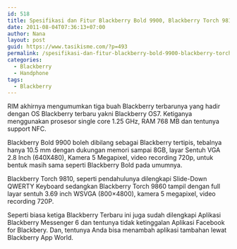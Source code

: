 ```yaml
---
id: 518
title: Spesifikasi dan Fitur Blackberry Bold 9900, Blackberry Torch 9810 dan Torch 9860
date: 2011-08-04T07:36:13+07:00
author: Nana
layout: post
guid: https://www.tasikisme.com/?p=493
permalink: /spesifikasi-dan-fitur-blackberry-bold-9900-blackberry-torch-9810-dan-torch-9860/
categories:
  - Blackberry
  - Handphone
tags:
  - Blackberry
---
```

RIM akhirnya mengumumkan tiga buah Blackberry terbarunya yang hadir dengan OS Blackberry terbaru yakni Blackberry OS7. Ketiganya menggunakan prosesor single core 1.25 GHz, RAM 768 MB dan tentunya support NFC.

Blackberry Bold 9900 boleh dibilang sebagai Blackberry tertipis, tebalnya hanya 10.5 mm dengan dukungan memori sampai 8GB, layar Sentuh VGA 2.8 Inch (640X480), Kamera 5 Megapixel, video recording 720p, untuk bentuk masih sama seperti Blackberry Bold pada umumnya.

Blackberry Torch 9810, seperti pendahulunya dilengkapi Slide-Down QWERTY Keyboard sedangkan Blackberry Torch 9860 tampil dengan full layar sentuh 3.69 inch WSVGA (800&#215;4800), kamera 5 megapixel, video recording 720P.

Seperti biasa ketiga Blackberry Terbaru ini juga sudah dilengkapi Aplikasi Blackberry Messenger 6 dan tentunya tidak ketinggalan Aplikasi Facebook for Blackbery. Dan, tentunya Anda bisa menambah aplikasi tambahan lewat Blackberry App World.
